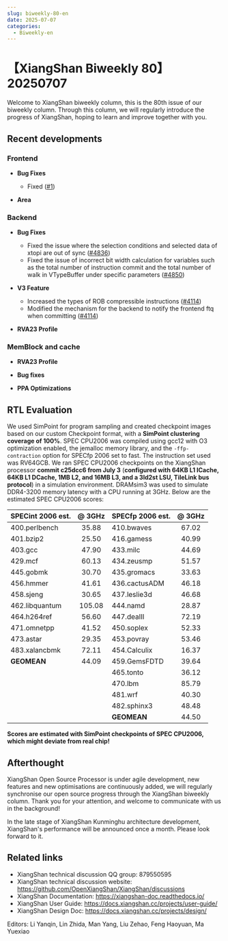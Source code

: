 ```yaml
---
slug: biweekly-80-en
date: 2025-07-07
categories:
  - Biweekly-en
---
```


# 【XiangShan Biweekly 80】20250707

Welcome to XiangShan biweekly column, this is the 80th issue of our biweekly column. Through this column, we will regularly introduce the progress of XiangShan, hoping to learn and improve together with you.

<!-- more -->
## Recent developments

### Frontend

- **Bug Fixes**
    - Fixed ([#1](https://github.com/OpenXiangShan/XiangShan/pull/1))

- **Area**

### Backend

- **Bug Fixes**
    - Fixed the issue where the selection conditions and selected data of xtopi are out of sync ([#4836](https://github.com/OpenXiangShan/XiangShan/pull/4836))
    - Fixed the issue of incorrect bit width calculation for variables such as the total number of instruction commit and the total number of walk in VTypeBuffer under specific parameters ([#4850](https://github.com/OpenXiangShan/XiangShan/pull/4850))

- **V3 Feature**
    - Increased the types of ROB compressible instructions ([#4114](https://github.com/OpenXiangShan/XiangShan/pull/4114))
    - Modified the mechanism for the backend to notify the frontend ftq when committing ([#4114](https://github.com/OpenXiangShan/XiangShan/pull/4114))

- **RVA23 Profile**

### MemBlock and cache

- **RVA23 Profile**

- **Bug fixes**

- **PPA Optimizations**

## RTL Evaluation

We used SimPoint for program sampling and created checkpoint images based on our custom Checkpoint format, with a **SimPoint clustering coverage of 100%**. SPEC CPU2006 was compiled using gcc12 with O3 optimization enabled, the jemalloc memory library, and the `-ffp-contraction` option for SPECfp 2006 set to fast. The instruction set used was RV64GCB. We ran SPEC CPU2006 checkpoints on the XiangShan processor **commit c25dcc6 from July 3** (**configured with 64KB L1 ICache, 64KB L1 DCache, 1MB L2, and 16MB L3, and a 3ld2st LSU, TileLink bus protocol**) in a simulation environment. DRAMsim3 was used to simulate DDR4-3200 memory latency with a CPU running at 3GHz. Below are the estimated SPEC CPU2006 scores:

| SPECint 2006 est. | @ 3GHz | SPECfp 2006 est.  | @ 3GHz |
| :---------------- | :----: | :---------------- | :----: |
| 400.perlbench     | 35.88  | 410.bwaves        | 67.02  |
| 401.bzip2         | 25.50  | 416.gamess        | 40.99  |
| 403.gcc           | 47.90  | 433.milc          | 44.69  |
| 429.mcf           | 60.13  | 434.zeusmp        | 51.57  |
| 445.gobmk         | 30.70  | 435.gromacs       | 33.63  |
| 456.hmmer         | 41.61  | 436.cactusADM     | 46.18  |
| 458.sjeng         | 30.65  | 437.leslie3d      | 46.68  |
| 462.libquantum    | 105.08 | 444.namd          | 28.87  |
| 464.h264ref       | 56.60  | 447.dealII        | 72.19  |
| 471.omnetpp       | 41.52  | 450.soplex        | 52.33  |
| 473.astar         | 29.35  | 453.povray        | 53.46  |
| 483.xalancbmk     | 72.11  | 454.Calculix      | 16.37  |
| **GEOMEAN**       | 44.09  | 459.GemsFDTD      | 39.64  |
|                   |        | 465.tonto         | 36.12  |
|                   |        | 470.lbm           | 85.79  |
|                   |        | 481.wrf           | 40.30  |
|                   |        | 482.sphinx3       | 48.48  |
|                   |        | **GEOMEAN**       | 44.50  |

**Scores are estimated with SimPoint checkpoints of SPEC CPU2006, which might deviate from real chip!**

## Afterthought

XiangShan Open Source Processor is under agile development, new features and new optimisations are continuously added, we will regularly synchronise our open source progress through the XiangShan biweekly column. Thank you for your attention, and welcome to communicate with us in the background!

In the late stage of XiangShan Kunminghu architecture development, XiangShan's performance will be announced once a month. Please look forward to it.

## Related links

- XiangShan technical discussion QQ group: 879550595
- XiangShan technical discussion website: https://github.com/OpenXiangShan/XiangShan/discussions
- XiangShan Documentation: https://xiangshan-doc.readthedocs.io/
- XiangShan User Guide: https://docs.xiangshan.cc/projects/user-guide/
- XiangShan Design Doc: https://docs.xiangshan.cc/projects/design/

Editors: Li Yanqin, Lin Zhida, Man Yang, Liu Zehao, Feng Haoyuan, Ma Yuexiao